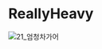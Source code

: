 # ReallyHeavy


![21_엄청차가어](https://user-images.githubusercontent.com/87885376/130330415-fe94ebe4-6d56-4e49-af65-1e2fec80be6c.png)
